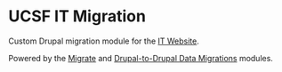 # UCSF IT Migration

Custom Drupal migration module for the [IT Website](http://it.ucsf.edu).

Powered by the [Migrate](https://drupal.org/project/migrate) and [Drupal-to-Drupal Data Migrations](https://drupal.org/project/migrate_d2d) modules.

